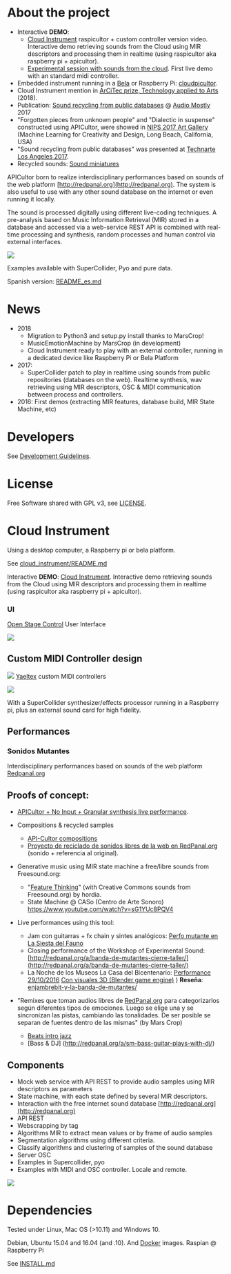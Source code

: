 # About the project

* Interactive __DEMO__:
  * [Cloud Instrument](https://www.youtube.com/watch?v=SCYEEpfct_Y) raspicultor + custom controller version video. Interactive demo retrieving sounds from the Cloud using MIR descriptors and processing them in realtime (using raspicultor aka raspberry pi + apicultor).
  * [Experimental session with sounds from the cloud](https://www.youtube.com/watch?v=2sMsKvfZKGA). First live demo with an standard midi controller.
* Embedded instrument running in a [Bela](http://bela.io/) or Raspberry Pi: [cloudpicultor](https://github.com/hordiales/cloudpicultor_instrument).
* Cloud Instrument mention in [ArCiTec prize, Technology applied to Arts](https://arcitec.frba.utn.edu.ar/tecnologia-aplicada-al-arte/) (2018).
* Publication: [Sound recycling from public databases](https://www.researchgate.net/publication/317388443_Sound_recycling_from_public_databases) @ [Audio Mostly](http://audiomostly.com) 2017 
* "Forgotten pieces from unknown people" and "Dialectic in suspense" constructed using APICultor, were showed in [NIPS 2017 Art Gallery](http://nips4creativity.com/music/) (Machine Learning for Creativity and Design, Long Beach, California, USA)
* "Sound recycling from public databases" was presented at [Technarte Los Angeles 2017](http://www.technarte.org/losangeles-2017-program/).
* Recycled sounds: [Sound miniatures](http://redpanal.org/p/reciclado-de-samples/)

APICultor born to realize interdisciplinary performances based on sounds of the web platform [http://redpanal.org](http://redpanal.org). The system is also useful to use with any other sound database on the internet or even running it locally.

The sound is processed digitally using different live-coding techniques. A pre-analysis based on Music Information Retrieval (MIR) stored in a database and accessed via a web-service REST API is combined with real-time processing and synthesis, random processes and human control via external interfaces.

![](doc/InstrCloudIT_play.png)

Examples available with SuperCollider, Pyo and pure data.

Spanish version: [README_es.md](README_es.md)

# News

* 2018
  * Migration to Python3 and setup.py install thanks to MarsCrop!
  * MusicEmotionMachine by MarsCrop (in development)
  * Cloud Instrument ready to play with an external controller, running in a dedicated device like Raspberry Pi or Bela Platform
* 2017: 
  * SuperCollider patch to play in realtime using sounds from public repositories (databases on the web). Realtime synthesis, wav retrieving using MIR descriptors, OSC & MIDI communication between process and controllers.
* 2016: First demos (extracting MIR features, database build, MIR State Machine, etc)

# Developers

See [Development Guidelines](doc/Dev-Guidelines.md).

# License

Free Software shared with GPL v3, see [LICENSE](LICENSE).

# Cloud Instrument

Using a desktop computer, a Raspberry pi or bela platform.

See [cloud_instrument/README.md](cloud_instrument/README.md)

Interactive __DEMO__: [Cloud Instrument](https://www.youtube.com/watch?v=SCYEEpfct_Y). Interactive demo retrieving sounds from the Cloud using MIR descriptors and processing them in realtime (using raspicultor aka raspberry pi + apicultor).

### UI
[Open Stage Control](https://osc.ammd.net/) User Interface

![](doc/UI%20ArCiTec.png)

## Custom MIDI Controller design

![](doc/yaeltex-pre-print-front.png)
[Yaeltex](https://yaeltex.com/en) custom MIDI controllers

![](doc/controller.jpg)

With a SuperCollider synthesizer/effects processor running in a Raspberry pi, plus an external sound card for high fidelity.


## Performances

### Sonidos Mutantes

Interdisciplinary performances based on sounds of the web platform [Redpanal.org](Redpanal.org)

## Proofs of concept:

* [APICultor + No Input + Granular synthesis live performance](https://soundcloud.com/sonidosmutantes/apicultor-no-input).

* Compositions & recycled samples
  * [API-Cultor compositions](http://redpanal.org/p/apicultor/)
  * [Proyecto de reciclado de sonidos libres de la web en RedPanal.org](http://redpanal.org/p/reciclado-de-samples/) (sonido + referencia al original).

* Generative music using MIR state machine a free/libre sounds from Freesound.org: 
  * "[Feature Thinking](https://soundcloud.com/hern-n-ordiales/feature-thinking)" (with Creative Commons sounds from Freesound.org) by hordia.
  * State Machine @ CASo (Centro de Arte Sonoro) https://www.youtube.com/watch?v=sG1YUc8PQV4

* Live performances using this tool:
  * Jam con guitarras + fx chain y sintes analógicos: [Perfo mutante en La Siesta del Fauno](https://soundcloud.com/hern-n-ordiales/perfo-mutante-mobile)
  * Closing performance of the Workshop of Experimental Sound: [http://redpanal.org/a/banda-de-mutantes-cierre-taller/](http://redpanal.org/a/banda-de-mutantes-cierre-taller/)
  * La Noche de los Museos La Casa del Bicentenario: [Performance 29/10/2016](http://redpanal.org/a/performance-casa-tomada/) [Con visuales 3D (Blender game engine)](https://www.youtube.com/watch?v=eKcvkgtJIEo) ) **Reseña**: [enjambrebit-y-la-banda-de-mutantes/](http://blog.enjambrelab.com.ar/enjambrebit-y-la-banda-de-mutantes/)

* "Remixes que toman audios libres de [RedPanal.org](http://redpanal.org/) para categorizarlos según diferentes tipos de emociones. Luego se elige una y se sincronizan las pistas, cambiando las tonalidades. De ser posible se separan de fuentes dentro de las mismas" (by Mars Crop)
  * [Beats intro jazz](http://redpanal.org/a/sm-beats-remix/)
  * [Bass & DJ] (http://redpanal.org/a/sm-bass-guitar-plays-with-dj/)


## Components

* Mock web service with API REST to provide audio samples using MIR descriptors as parameters
* State machine, with each state defined by several MIR descriptors.
* Interaction with the free internet sound database [http://redpanal.org](http://redpanal.org)
 * API REST
 * Webscrapping by tag
* Algorithms MIR to extract mean values or by frame of audio samples
* Segmentation algorithms using different criteria.
* Classify algorithms and clustering of samples of the sound database
* Server OSC
* Examples in Supercollider, pyo
* Examples with MIDI and OSC controller. Locale and remote.

![](doc/Apicultor_chain.png)

# Dependencies

Tested under Linux, Mac OS (>10.11) and Windows 10.

Debian, Ubuntu 15.04 and 16.04 (and .10). And [Docker](docker/Docker.md) images.
Raspian @ Raspberry Pi

See [INSTALL.md](INSTALL.md)




